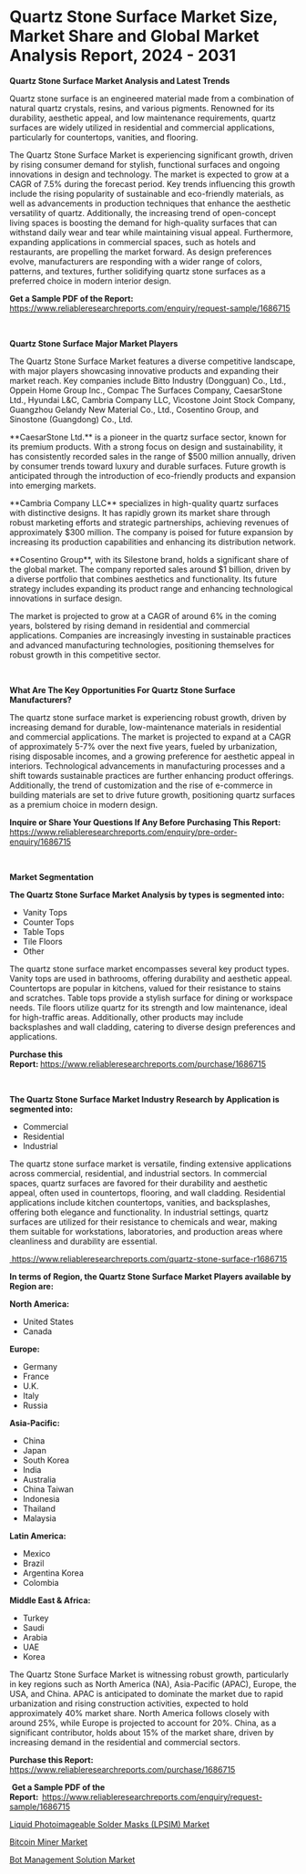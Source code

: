 <p><h1>Quartz Stone Surface Market Size, Market Share and Global Market Analysis Report, 2024 - 2031</h1></p><p><strong>Quartz Stone Surface Market Analysis and Latest Trends</strong></p>
<p><p>Quartz stone surface is an engineered material made from a combination of natural quartz crystals, resins, and various pigments. Renowned for its durability, aesthetic appeal, and low maintenance requirements, quartz surfaces are widely utilized in residential and commercial applications, particularly for countertops, vanities, and flooring. </p><p>The Quartz Stone Surface Market is experiencing significant growth, driven by rising consumer demand for stylish, functional surfaces and ongoing innovations in design and technology. The market is expected to grow at a CAGR of 7.5% during the forecast period. Key trends influencing this growth include the rising popularity of sustainable and eco-friendly materials, as well as advancements in production techniques that enhance the aesthetic versatility of quartz. Additionally, the increasing trend of open-concept living spaces is boosting the demand for high-quality surfaces that can withstand daily wear and tear while maintaining visual appeal. Furthermore, expanding applications in commercial spaces, such as hotels and restaurants, are propelling the market forward. As design preferences evolve, manufacturers are responding with a wider range of colors, patterns, and textures, further solidifying quartz stone surfaces as a preferred choice in modern interior design.</p></p>
<p><strong>Get a Sample PDF of the Report:&nbsp;</strong> <a href="https://www.reliableresearchreports.com/enquiry/request-sample/1686715?utm_campaign=40&utm_medium=2&utm_source=Github&utm_content=ia&utm_term=31122024&utm_id=quartz-stone-surface">https://www.reliableresearchreports.com/enquiry/request-sample/1686715</a></p>
<p>&nbsp;</p>
<p><strong>Quartz Stone Surface Major Market Players</strong></p>
<p><p>The Quartz Stone Surface Market features a diverse competitive landscape, with major players showcasing innovative products and expanding their market reach. Key companies include Bitto Industry (Dongguan) Co., Ltd., Oppein Home Group Inc., Compac The Surfaces Company, CaesarStone Ltd., Hyundai L&C, Cambria Company LLC, Vicostone Joint Stock Company, Guangzhou Gelandy New Material Co., Ltd., Cosentino Group, and Sinostone (Guangdong) Co., Ltd.</p><p>**CaesarStone Ltd.** is a pioneer in the quartz surface sector, known for its premium products. With a strong focus on design and sustainability, it has consistently recorded sales in the range of $500 million annually, driven by consumer trends toward luxury and durable surfaces. Future growth is anticipated through the introduction of eco-friendly products and expansion into emerging markets.</p><p>**Cambria Company LLC** specializes in high-quality quartz surfaces with distinctive designs. It has rapidly grown its market share through robust marketing efforts and strategic partnerships, achieving revenues of approximately $300 million. The company is poised for future expansion by increasing its production capabilities and enhancing its distribution network.</p><p>**Cosentino Group**, with its Silestone brand, holds a significant share of the global market. The company reported sales around $1 billion, driven by a diverse portfolio that combines aesthetics and functionality. Its future strategy includes expanding its product range and enhancing technological innovations in surface design.</p><p>The market is projected to grow at a CAGR of around 6% in the coming years, bolstered by rising demand in residential and commercial applications. Companies are increasingly investing in sustainable practices and advanced manufacturing technologies, positioning themselves for robust growth in this competitive sector.</p></p>
<p>&nbsp;</p>
<p><strong>What Are The Key Opportunities For Quartz Stone Surface Manufacturers?</strong></p>
<p><p>The quartz stone surface market is experiencing robust growth, driven by increasing demand for durable, low-maintenance materials in residential and commercial applications. The market is projected to expand at a CAGR of approximately 5-7% over the next five years, fueled by urbanization, rising disposable incomes, and a growing preference for aesthetic appeal in interiors. Technological advancements in manufacturing processes and a shift towards sustainable practices are further enhancing product offerings. Additionally, the trend of customization and the rise of e-commerce in building materials are set to drive future growth, positioning quartz surfaces as a premium choice in modern design.</p></p>
<p><strong>Inquire or Share Your Questions If Any Before Purchasing This Report:</strong> <a href="https://www.reliableresearchreports.com/enquiry/pre-order-enquiry/1686715?utm_campaign=40&utm_medium=2&utm_source=Github&utm_content=ia&utm_term=31122024&utm_id=quartz-stone-surface">https://www.reliableresearchreports.com/enquiry/pre-order-enquiry/1686715</a></p>
<p>&nbsp;</p>
<p><strong>Market Segmentation</strong></p>
<p><strong>The Quartz Stone Surface Market Analysis by types is segmented into:</strong></p>
<p><ul><li>Vanity Tops</li><li>Counter Tops</li><li>Table Tops</li><li>Tile Floors</li><li>Other</li></ul></p>
<p><p>The quartz stone surface market encompasses several key product types. Vanity tops are used in bathrooms, offering durability and aesthetic appeal. Countertops are popular in kitchens, valued for their resistance to stains and scratches. Table tops provide a stylish surface for dining or workspace needs. Tile floors utilize quartz for its strength and low maintenance, ideal for high-traffic areas. Additionally, other products may include backsplashes and wall cladding, catering to diverse design preferences and applications.</p></p>
<p><strong>Purchase this Report:&nbsp;</strong><a href="https://www.reliableresearchreports.com/purchase/1686715?utm_campaign=40&utm_medium=2&utm_source=Github&utm_content=ia&utm_term=31122024&utm_id=quartz-stone-surface">https://www.reliableresearchreports.com/purchase/1686715</a></p>
<p>&nbsp;</p>
<p><strong>The Quartz Stone Surface Market Industry Research by Application is segmented into:</strong></p>
<p><ul><li>Commercial</li><li>Residential</li><li>Industrial</li></ul></p>
<p><p>The quartz stone surface market is versatile, finding extensive applications across commercial, residential, and industrial sectors. In commercial spaces, quartz surfaces are favored for their durability and aesthetic appeal, often used in countertops, flooring, and wall cladding. Residential applications include kitchen countertops, vanities, and backsplashes, offering both elegance and functionality. In industrial settings, quartz surfaces are utilized for their resistance to chemicals and wear, making them suitable for workstations, laboratories, and production areas where cleanliness and durability are essential.</p></p>
<p><a href="https://www.reliableresearchreports.com/quartz-stone-surface-r1686715?utm_campaign=40&utm_medium=2&utm_source=Github&utm_content=ia&utm_term=31122024&utm_id=quartz-stone-surface">&nbsp;https://www.reliableresearchreports.com/quartz-stone-surface-r1686715</a></p>
<p><strong>In terms of Region, the Quartz Stone Surface Market Players available by Region are:</strong></p>
<p>
    <p> <strong> North America: </strong>
        <ul>
            <li>United States</li>
            <li>Canada</li>
        </ul>
        </p> 
    <p> <strong> Europe: </strong>
        <ul>
            <li>Germany</li>
            <li>France</li>
            <li>U.K.</li>
            <li>Italy</li>
            <li>Russia</li>
        </ul>
        </p> 
    <p> <strong> Asia-Pacific: </strong>
        <ul>
            <li>China</li>
            <li>Japan</li>
            <li>South Korea</li>
            <li>India</li>
            <li>Australia</li>
            <li>China Taiwan</li>
            <li>Indonesia</li>
            <li>Thailand</li>
            <li>Malaysia</li>
        </ul>
        </p> 
    <p> <strong> Latin America: </strong>
        <ul>
            <li>Mexico</li>
            <li>Brazil</li>
            <li>Argentina Korea</li>
            <li>Colombia</li>
        </ul>
        </p> 
    <p> <strong> Middle East & Africa: </strong>
        <ul>
            <li>Turkey</li>
            <li>Saudi</li>
            <li>Arabia</li>
            <li>UAE</li>
            <li>Korea</li>
        </ul>
    </p>
    </p>
<p><p>The Quartz Stone Surface Market is witnessing robust growth, particularly in key regions such as North America (NA), Asia-Pacific (APAC), Europe, the USA, and China. APAC is anticipated to dominate the market due to rapid urbanization and rising construction activities, expected to hold approximately 40% market share. North America follows closely with around 25%, while Europe is projected to account for 20%. China, as a significant contributor, holds about 15% of the market share, driven by increasing demand in the residential and commercial sectors.</p></p>
<p><strong>Purchase this Report: </strong><a href="https://www.reliableresearchreports.com/purchase/1686715?utm_campaign=40&utm_medium=2&utm_source=Github&utm_content=ia&utm_term=31122024&utm_id=quartz-stone-surface">https://www.reliableresearchreports.com/purchase/1686715</a></p>
<p>&nbsp;<strong>Get a Sample PDF of the Report:&nbsp;&nbsp;</strong><a href="https://www.reliableresearchreports.com/enquiry/request-sample/1686715?utm_campaign=40&utm_medium=2&utm_source=Github&utm_content=ia&utm_term=31122024&utm_id=quartz-stone-surface">https://www.reliableresearchreports.com/enquiry/request-sample/1686715</a></p>
<p><strong></strong></p>
<p><p><a href="https://github.com/klaassenmackenzie6/Market-Research-Report-List-1/blob/main/liquid-photoimageable-solder-masks-lpsim-market.md?utm_campaign=40&utm_medium=2&utm_source=Github&utm_content=ia&utm_term=31122024&utm_id=quartz-stone-surface">Liquid Photoimageable Solder Masks (LPSIM) Market</a></p><p><a href="https://github.com/tanekacalderon743/Market-Research-Report-List-1/blob/main/bitcoin-miner-market.md?utm_campaign=40&utm_medium=2&utm_source=Github&utm_content=ia&utm_term=31122024&utm_id=quartz-stone-surface">Bitcoin Miner Market</a></p><p><a href="https://github.com/lvaill871987/Market-Research-Report-List-1/blob/main/bot-management-solution-market.md?utm_campaign=40&utm_medium=2&utm_source=Github&utm_content=ia&utm_term=31122024&utm_id=quartz-stone-surface">Bot Management Solution Market</a></p></p>